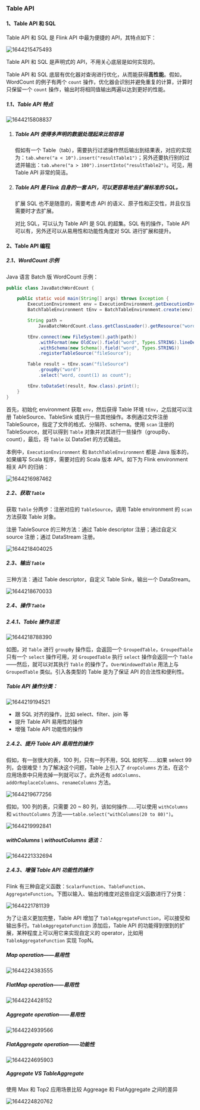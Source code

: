 ### Table API

#### 1、Table API 和 SQL

Table API 和 SQL 是 Flink API 中最为便捷的 API，其特点如下：

![1644215475493](/assets/1644215475493.png)

Table API 和 SQL 是声明式的 API，不用关心底层是如何实现的。

Table API 和 SQL 底层有优化器对查询进行优化，从而能获得**高性能**。假如，WordCount 的例子有两个 `count` 操作，优化器会识别并避免重复的计算，计算时只保留一个 `count` 操作，输出时将相同值输出两遍以达到更好的性能。

##### 1.1、Table API 特点

![1644215808837](/assets/1644215808837.png)

1. ##### Table API 使得多声明的数据处理起来比较容易

   假如有一个 Table（tab），需要执行过滤操作然后输出到结果表，对应的实现为：`tab.where("a < 10").insert("resultTable1")`；另外还要执行别的过滤并输出：`tab.where("a > 100").insertInto("resultTable2")`。可见，用 Table API 非常的简洁。

2. ##### Table API 是 Flink 自身的一套 API，可以更容易地去扩展标准的 SQL。

   扩展 SQL 也不是随意的，需要考虑 API 的语义、原子性和正交性，并且仅当需要时才去扩展。

   对比 SQL，可以认为 Table API 是 SQL 的超集。SQL 有的操作，Table API 可以有，另外还可以从易用性和功能性角度对 SQL 进行扩展和提升。

#### 2、Table API 编程

##### 2.1、WordCount 示例

Java 语言 Batch 版 WordCount 示例：

```java
public class JavaBatchWordCount {

    public static void main(String[] args) throws Exception {
        ExecutionEnvironment env = ExecutionEnvironment.getExecutionEnvironment();
        BatchTableEnvironment tEnv = BatchTableEnvironment.create(env);

        String path =
            JavaBatchWordCount.class.getClassLoader().getResource("words.txt").getPath();

        tEnv.connect(new FileSystem().path(path))
            .withFormat(new OldCsv().field("word", Types.STRING).lineDelimiter("\n"))
            .withSchema(new Schema().field("word", Types.STRING))
            .registerTableSource("fileSource");

        Table result = tEnv.scan("fileSource")
            .groupBy("word")
            .select("word, count(1) as count");

        tEnv.toDataSet(result, Row.class).print();
    }
}
```

首先，初始化 environment 获取 `env`，然后获得 Table 环境 `tEnv`，之后就可以注册 TableSource、TableSink 或执行一些其他操作。本例通过文件注册 TableSource，指定了文件的格式、分隔符、schema。使用 `scan` 注册的 TableSource，就可以得到 `Table` 对象并对其进行一些操作（groupBy、count），最后，将 `Table` 以 DataSet 的方式输出。

本例中，`ExecutionEnvironment` 和 `BatchTableEnvironment` 都是 Java 版本的，如果编写 Scala 程序，需要对应的 Scala 版本 API。如下为 Flink environment 相关 API 的归纳：

![1644216987462](/assets/1644216987462.png)

##### 2.2、获取 `Table`

获取 `Table` 分两步：注册对应的 `TableSource`，调用 Table environment 的 `scan` 方法获取 Table 对象。

注册 TableSource 的三种方法：通过 Table descriptor 注册；通过自定义 source 注册；通过 DataStream 注册。

![1644218404025](/assets/1644218404025.png)

##### 2.3、输出 `Table`

三种方法：通过 Table descriptor，自定义 Table Sink，输出一个 DataStream。

![1644218670033](/assets/1644218670033.png)

##### 2.4、操作 `Table`

##### 2.4.1、Table 操作总览

![1644218788390](/assets/1644218788390.png)

如图，对 `Table` 进行 `groupBy` 操作后，会返回一个 `GroupedTable`，`GroupedTable` 只有一个 `select` 操作可用，对 `GroupedTable` 执行 `select` 操作会返回一个 `Table`——然后，就可以对其执行 `Table` 的操作了。`OverWindowedTable` 用法上与 `GroupedTable` 类似。引入各类型的 Table 是为了保证 API 的合法性和便利性。

##### Table API 操作分类：

![1644219194521](/assets/1644219194521.png)

- 跟 SQL 对齐的操作，比如 select、filter、join 等
- 提升 Table API 易用性的操作
- 增强 Table API 功能性的操作

##### 2.4.2、提升 Table API 易用性的操作

假如，有一张很大的表，100 列，只有一列不用，SQL 如何写……如果 select 99 列，会很难受！为了解决这个问题，Table 上引入了 `dropColumns` 方法，在这个应用场景中只用去掉一列就可以了。此外还有 `addColumns`、`addOrReplaceColumns`、`renameColumns` 方法。

![1644219677256](/assets/1644219677256.png)

假如，100 列的表，只需要 20 ~ 80 列，该如何操作……可以使用 `withColumns` 和 `withoutColumns` 方法——`table.select("withColumns(20 to 80)")`。

![1644219992841](/assets/1644219992841.png)

##### withColumns \ withoutColumns 语法：

![1644221332694](/assets/1644221332694.png)

##### 2.4.3、增强 Table API 功能性的操作

Flink 有三种自定义函数：`ScalarFunction`、`TableFunction`、`AggregateFunction`。下图以输入、输出的维度对这些自定义函数进行了分类：

![1644221781139](/assets/1644221781139.png)

为了让语义更加完整，Table API 增加了 `TableAggregateFunction`，可以接受和输出多行。`TableAggregateFunction` 添加后，Table API 的功能得到很到的扩展，某种程度上可以用它来实现自定义的 operator，比如用 `TableAggregateFunction` 实现 TopN。

##### Map operation——易用性

![1644224383555](/assets/1644224383555.png)

##### FlatMap operation——易用性

![1644224428152](/assets/1644224428152.png)

##### Aggregate operation——易用性

![1644224939566](/assets/1644224939566.png)

##### FlatAggregate operation——功能性

![1644224695903](/assets/1644224695903.png)

##### Aggregate VS TableAggregate

使用 Max 和 Top2 应用场景比较 Aggreage 和 FlatAggregate 之间的差异

![1644224820762](/assets/1644224820762.png)